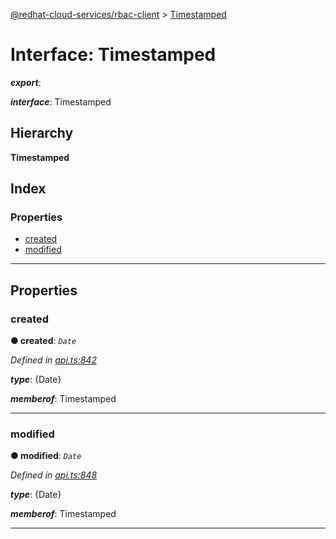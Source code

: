 [@redhat-cloud-services/rbac-client](../README.md) > [Timestamped](../interfaces/timestamped.md)

# Interface: Timestamped

*__export__*: 

*__interface__*: Timestamped

## Hierarchy

**Timestamped**

## Index

### Properties

* [created](timestamped.md#created)
* [modified](timestamped.md#modified)

---

## Properties

<a id="created"></a>

###  created

**● created**: *`Date`*

*Defined in [api.ts:842](https://github.com/RedHatInsights/javascript-clients/blob/master/packages/rbac/api.ts#L842)*

*__type__*: {Date}

*__memberof__*: Timestamped

___
<a id="modified"></a>

###  modified

**● modified**: *`Date`*

*Defined in [api.ts:848](https://github.com/RedHatInsights/javascript-clients/blob/master/packages/rbac/api.ts#L848)*

*__type__*: {Date}

*__memberof__*: Timestamped

___

